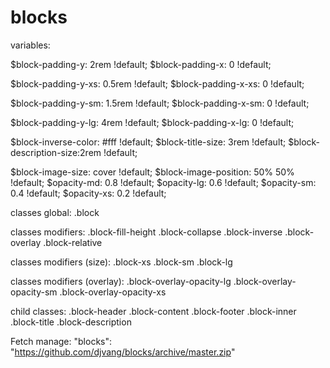 # blocks

variables:

$block-padding-y:       2rem !default;
$block-padding-x:       0 !default;

$block-padding-y-xs:    0.5rem !default;
$block-padding-x-xs:    0 !default;

$block-padding-y-sm:    1.5rem !default;
$block-padding-x-sm:    0 !default;

$block-padding-y-lg:    4rem !default;
$block-padding-x-lg:    0 !default;

$block-inverse-color:   #fff !default;
$block-title-size:      3rem !default;
$block-description-size:2rem !default;

$block-image-size:      cover !default;
$block-image-position:  50% 50% !default;
$opacity-md:            0.8 !default;
$opacity-lg:            0.6 !default;
$opacity-sm:            0.4 !default;
$opacity-xs:            0.2 !default;


classes global:
.block

classes modifiers:
.block-fill-height
.block-collapse
.block-inverse
.block-overlay
.block-relative

classes modifiers (size):
.block-xs 
.block-sm
.block-lg

classes modifiers (overlay):
.block-overlay-opacity-lg
.block-overlay-opacity-sm
.block-overlay-opacity-xs

child classes:
.block-header
.block-content
.block-footer
.block-inner
.block-title
.block-description


Fetch manage:
"blocks": "https://github.com/djvang/blocks/archive/master.zip"
